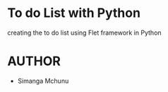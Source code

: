 # To do List with Python 

creating the to do list using Flet framework in Python 

# AUTHOR
- Simanga Mchunu
  